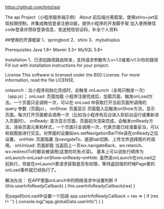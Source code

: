 https://github.com/tntsl/api

The api Project（小程序服务端示例）
About
前后端分离框架，使用shiro+jwt实现权限控制，并集成微信登录注册功能，提供小程序的开发脚手架
加入使用微信code登录并预存登录信息，发送短信验证码，补全个人资料

##使用的开源框架
1、springboot 2、shiro 3、mybatisplus

Prerequisites
Java 1.8+
Maven 3.3+
MySQL 5.6+

Installation
1、已添加路径路由转发，支持请求参数传入v=1.0或者/v1.0/你的路径
Fill out with installation instructions for your project.

License
This software is licensed under the BSD License. For more information, read the file LICENSE.




onlaunch：当小程序初始化完成时，会触发 onLaunch（全局只触发一次）（app.js）；
onLoad: 页面加载
小程序注册完成后，加载页面，触发onLoad方法。一个页面只会调用一次，可以在 onLoad 中获取打开当前页面所调用的 query 参数（页面js）。
onShow: 页面显示
页面载入后触发onShow方法，显示页面。每次打开页面都会调用一次（比如当小程序有后台进入到前台运行或重新进入页面时）。
onReady: 首次显示页面，页面初次渲染完成，会触发onReady方法，渲染页面元素和样式，一个页面只会调用一次，代表页面已经准备妥当，可以和视图层进行交互。对界面的设置如wx.setNavigationBarTitle请在onReady之后设置。
onHide: 页面隐藏
当navigateTo、底部tab切换、上传文件选择图片时调用。
onUnload: 页面卸载
当返回上一页wx.navigateBack、wx.relanch、wx.redirectTo时都会被调用(这里的坑有点深)。
基本上可以说执行顺序为onLaunch–onLoad–onShow–onReady–onHide.
虽然说onLaunch在onLoad之前执行，但是在onLaunch里请求获取是否有权限，等待返回值的时候Page里的onLoad事件就已经执行了。

解决办法：
在APP里面onLanch中的网络请求中设置判断
 if (this.userInfoReadyCallback) {
    this.userInfoReadyCallback(res)
}

在page的onLoad中设置一个回调
app.userInfoReadyCallback = res => {
	if (res != '') {
		console.log("app.globalData.userInfo")
	}
}